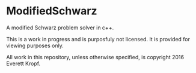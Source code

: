 # ModifiedSchwarz

A modified Schwarz problem solver in c++.

This is a work in progress and is purposfuly not licensed. It is provided for viewing purposes only.

All work in this repository, unless otherwise specified, is copyright 2016 Everett Kropf.
